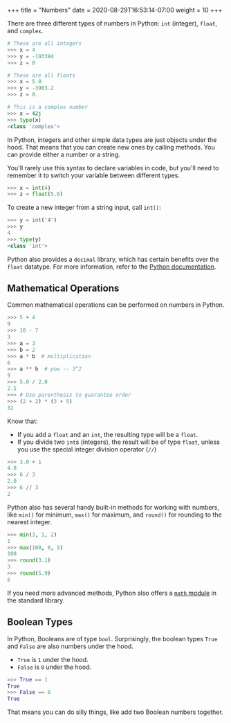 +++
title = "Numbers"
date = 2020-08-29T16:53:14-07:00
weight = 10
+++

There are three different types of numbers in Python: `int` (integer), `float`, and `complex`.

```python
# These are all integers
>>> x = 4
>>> y = -193394
>>> z = 0
```

```python
# These are all floats
>>> x = 5.0
>>> y = -3983.2
>>> z = 0.
```

```python
# This is a complex number
>>> x = 42j
>>> type(x)
<class 'complex'>
```

In Python, integers and other simple data types are just objects under the hood. That means that you can create new ones by calling methods. You can provide either a number or a string.

You'll rarely use this syntax to declare variables in code, but you'll need to remember it to switch your variable between different types.

```python
>>> x = int(4)
>>> z = float(5.0)
```

To create a new integer from a string input, call `int()`:

```python
>>> y = int('4')
>>> y
4
>>> type(y)
<class 'int'>
```

Python also provides a `decimal` library, which has certain benefits over the `float` datatype. For more information, refer to the [Python documentation](https://docs.python.org/3/library/decimal.html).

## Mathematical Operations

Common mathematical operations can be performed on numbers in Python.

```python
>>> 5 + 4
9
>>> 10 - 7
3
>>> a = 3
>>> b = 2
>>> a * b  # multiplication
6
>>> a ** b  # pow -- 3^2
9
>>> 5.0 / 2.0
2.5
>>> # Use parenthesis to guarantee order
>>> (2 + 2) * (3 + 5)
32
```

Know that:
- If you add a `float` and an `int`, the resulting type will be a `float`.
- If you divide two `int`s (integers), the result will be of type `float`, unless you use the special integer division operator (`//`)

```python
>>> 3.0 + 1
4.0
>>> 6 / 3
2.0
>>> 6 // 3
2
```

Python also has several handy built-in methods for working with numbers, like `min()` for minimum, `max()` for maximum, and `round()` for rounding to the nearest integer. 

```python
>>> min(3, 1, 2)
1
>>> max(100, 0, 5)
100
>>> round(3.1)
3
>>> round(5.9)
6
```

If you need more advanced methods, Python also offers a [`math` module](https://docs.python.org/3/library/math.html) in the standard library.

## Boolean Types

In Python, Booleans are of type `bool`. Surprisingly, the boolean types `True` and `False` are also numbers under the hood.

* `True` is `1` under the hood.
* `False` is `0` under the hood.

```python
>>> True == 1
True
>>> False == 0
True
```

That means you can do silly things, like add two Boolean numbers together.
